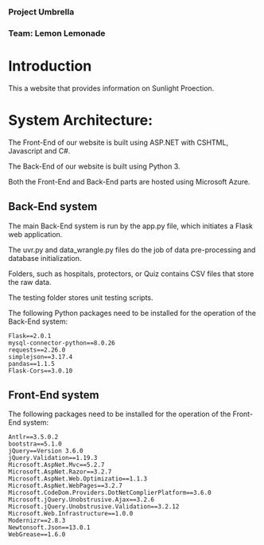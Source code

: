 

### Project Umbrella
### Team: Lemon Lemonade

# Introduction
This a website that provides information on Sunlight Proection.

# System Architecture:

The Front-End of our website is built using ASP.NET with CSHTML, Javascript and C#.

The Back-End of our website is built using Python 3.

Both the Front-End and Back-End parts are hosted using Microsoft Azure.

## Back-End system

The main Back-End system is run by the app.py file, which initiates a Flask web application.

The uvr.py and data_wrangle.py files do the job of data pre-processing and database initialization.

Folders, such as hospitals, protectors, or Quiz contains CSV files that store the raw data.

The testing folder stores unit testing scripts.

The following Python packages need to be installed for the operation of the Back-End system:
```
Flask==2.0.1
mysql-connector-python==8.0.26
requests==2.26.0
simplejson==3.17.4
pandas==1.1.5
Flask-Cors==3.0.10
```

## Front-End system

The following packages need to be installed for the operation of the Front-End system:
```
Antlr==3.5.0.2
bootstra==5.1.0
jQuery==Version 3.6.0
jQuery.Validation==1.19.3
Microsoft.AspNet.Mvc==5.2.7
Microsoft.AspNet.Razor==3.2.7
Microsoft.AspNet.Web.Optimizatio==1.1.3
Microsoft.AspNet.WebPages==3.2.7
Microsoft.CodeDom.Providers.DotNetComplierPlatform==3.6.0
Microsoft.jQuery.Unobstrusive.Ajax==3.2.6
Microsoft.jQuery.Unobstrusive.Validation==3.2.12
Microsoft.Web.Infrastructure==1.0.0
Modernizr==2.8.3 
Newtonsoft.Json==13.0.1
WebGrease==1.6.0
```
